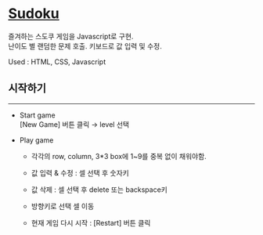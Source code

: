 # [Sudoku](https://reversee-mermaid.github.io/Sudoku/)
즐겨하는 스도쿠 게임을 Javascript로 구현.  
난이도 별 랜덤한 문제 호출. 키보드로 값 입력 및 수정.

Used : HTML, CSS, Javascript  
    
## 시작하기
---
* Start game  
[New Game] 버튼 클릭 → level 선택

* Play game  
    - 각각의 row, column, 3*3 box에 1~9를 중복 없이 채워야함.
    
    - 값 입력 & 수정 : 셀 선택 후 숫자키
    - 값 삭제 : 셀 선택 후 delete 또는 backspace키
    - 방향키로 선택 셀 이동
    
    - 현재 게임 다시 시작 : [Restart] 버튼 클릭 
